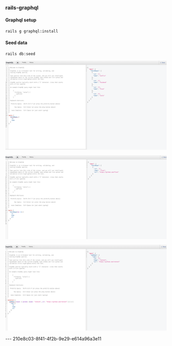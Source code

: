 ### rails-graphql

#### Graphql setup
    rails g graphql:install

#### Seed data
    rails db:seed

![all_repos](public/all_repos.png)


![repo_query](public/repo_query.png)


![repo_mutation](public/repo_mutation.png)


---  210e8c03-8f41-4f2b-9e29-e614a96a3e11
